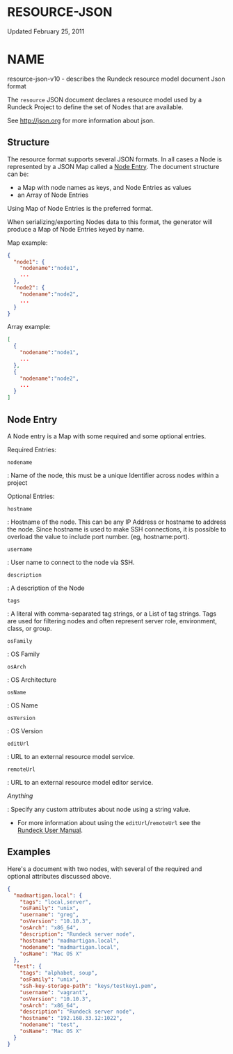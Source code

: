 # RESOURCE-JSON

Updated February 25, 2011

# NAME

resource-json-v10 - describes the Rundeck resource model document Json format

The `resource` JSON document declares a resource model used by a Rundeck Project to define the set of Nodes that are available.

See <http://json.org> for more information about json.

## Structure

The resource format supports several JSON formats. In all cases a Node is represented by a JSON Map called a [Node Entry](#node-entry). The document structure can be:

- a Map with node names as keys, and Node Entries as values
- an Array of Node Entries

Using Map of Node Entries is the preferred format.

When serializing/exporting Nodes data to this format, the generator will produce a Map of Node Entries keyed by name.

Map example:

```json
{
  "node1": {
    "nodename":"node1",
    ...
  },
  "node2": {
    "nodename":"node2",
    ...
  }
}
```

Array example:

```json
[
  {
    "nodename":"node1",
    ...
  },
  {
    "nodename":"node2",
    ...
  }
]
```

## Node Entry

A Node entry is a Map with some required and some optional entries.

Required Entries:

`nodename`

: Name of the node, this must be a unique Identifier across nodes within a project

Optional Entries:

`hostname`

: Hostname of the node. This can be any IP Address or hostname to address the node.
Since hostname is used to make SSH connections, it is possible to overload the value
to include port number. (eg, hostname:port).

`username`

: User name to connect to the node via SSH.

`description`

: A description of the Node

`tags`

: A literal with comma-separated tag strings, or a List of tag strings. Tags are used for filtering nodes and often represent server role, environment, class, or group.

`osFamily`

: OS Family

`osArch`

: OS Architecture

`osName`

: OS Name

`osVersion`

: OS Version

`editUrl`

: URL to an external resource model service.

`remoteUrl`

: URL to an external resource model editor service.

_Anything_

: Specify any custom attributes about node using a string value.

- For more information about using the `editUrl`/`remoteUrl` see the [Rundeck User Manual](/manual/projects/resource-model-sources/resource-editor.md#resource-editor).

## Examples

Here's a document with two nodes, with several of the required and optional
attributes discussed above.

```json
{
  "madmartigan.local": {
    "tags": "local,server",
    "osFamily": "unix",
    "username": "greg",
    "osVersion": "10.10.3",
    "osArch": "x86_64",
    "description": "Rundeck server node",
    "hostname": "madmartigan.local",
    "nodename": "madmartigan.local",
    "osName": "Mac OS X"
  },
  "test": {
    "tags": "alphabet, soup",
    "osFamily": "unix",
    "ssh-key-storage-path": "keys/testkey1.pem",
    "username": "vagrant",
    "osVersion": "10.10.3",
    "osArch": "x86_64",    
    "description": "Rundeck server node",
    "hostname": "192.168.33.12:1022",
    "nodename": "test",
    "osName": "Mac OS X"
  }
}
```

